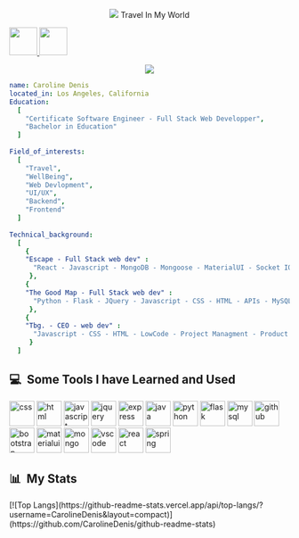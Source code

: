 <p align="center">
  <img src="https://capsule-render.vercel.app/api?color=gradient&customColorList=0,2,2,5,30"/>
  Travel In My World
</p>


<a href="https://www.linkedin.com/in/caroline-denis-ca/">
  <img height="50" src="https://cdn2.iconfinder.com/data/icons/icon-set-social-media-icons-colours-mouse-over-and/64/LinkdIN_BW-512.png"/>
</a>

<a href="https://carolinedenis.github.io">
  <img height="50" src="https://cdn3.iconfinder.com/data/icons/colorful-guache-social-media-logos-1/159/social-media_web-512.png"/>
</a>

<p align="center">
  <img src="https://media1.giphy.com/media/lcs5BL0NIM4WMv61a9/giphy.gif?cid=ecf05e47tsph8dwpeitt69yu1scr1lbsb7jb1cr6mrqqnsli&rid=giphy.gif&ct=g"/>
</p>

```yaml
name: Caroline Denis
located_in: Los Angeles, California
Education:
  [
    "Certificate Software Engineer - Full Stack Web Developper",
    "Bachelor in Education"
  ]
  
Field_of_interests:
  [
    "Travel",
    "WellBeing",
    "Web Devlopment",
    "UI/UX",
    "Backend",
    "Frontend"
  ]
  
Technical_background:
  [
    {
    "Escape - Full Stack web dev" : 
      "React - Javascript - MongoDB - Mongoose - MaterialUI - Socket IO - APIs"
     },
    {
    "The Good Map - Full Stack web dev" : 
      "Python - Flask - JQuery - Javascript - CSS - HTML - APIs - MySQL"
     },
    {
    "Tbg. - CEO - web dev" : 
      "Javascript - CSS - HTML - LowCode - Project Managment - Product Managment"
     }
  ]
```
<h2>💻 &nbsp;Some Tools I have Learned and Used</h2>
 
<p align="left">
<img src=https://cdn.jsdelivr.net/gh/devicons/devicon@v2.15.1/devicon.min.css" alt="css" width="45" height="45"/>

<img src="https://cdn.jsdelivr.net/gh/devicons/devicon/icons/html5/html5-original.svg" alt="html" width="45" height="45"/>
<img src="https://cdn.jsdelivr.net/gh/devicons/devicon/icons/javascript/javascript-plain.svg" alt="javascript" width="45" height="45"/>
<img src="https://cdn.jsdelivr.net/gh/devicons/devicon/icons/jquery/jquery-original.svg" alt="jquery" width="45" height="45"/> 
<img src="https://cdn.jsdelivr.net/gh/devicons/devicon/icons/express/express-original.svg" alt="express" width="45" height="45"/>
<img src="https://cdn.jsdelivr.net/gh/devicons/devicon/icons/java/java-original.svg" alt="java" width="45" height="45"/>
<img src="https://cdn.jsdelivr.net/gh/devicons/devicon/icons/python/python-original.svg" alt="python" width="45" height="45"/>
<img src="https://cdn.jsdelivr.net/gh/devicons/devicon/icons/flask/flask-original.svg" alt="flask" width="45" height="45"/>
<img src="https://cdn.jsdelivr.net/gh/devicons/devicon/icons/mysql/mysql-original.svg" alt="mysql" width="45" height="45"/>
<img src="https://cdn.jsdelivr.net/gh/devicons/devicon/icons/github/github-original.svg" alt="github" width="45" height="45"/>
<img src="https://cdn.jsdelivr.net/gh/devicons/devicon/icons/bootstrap/bootstrap-original.svg" alt="bootstrap" width="45" height="45"/>
<img src="https://cdn.jsdelivr.net/gh/devicons/devicon/icons/materialui/materialui-original.svg" alt="materialui" width="45" height="45" />
<img src="https://cdn.jsdelivr.net/gh/devicons/devicon/icons/mongodb/mongodb-original.svg" alt="mongo" width="45" height="45" />
<img src="https://cdn.jsdelivr.net/gh/devicons/devicon/icons/vscode/vscode-original.svg" alt="vscode" width="45" height="45" />
<img src="https://cdn.jsdelivr.net/gh/devicons/devicon/icons/react/react-original.svg" alt="react" width="45" height="45" />
<img src="https://cdn.jsdelivr.net/gh/devicons/devicon/icons/spring/spring-original.svg" alt="spring" width="45" height="45"/>
         
</p>
 
<h2>📊 &nbsp;My Stats</h2>
[![Top Langs](https://github-readme-stats.vercel.app/api/top-langs/?username=CarolineDenis&layout=compact)](https://github.com/CarolineDenis/github-readme-stats)

